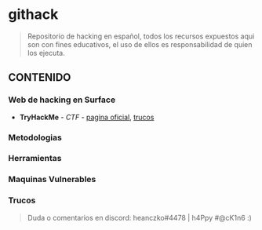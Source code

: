 # githack
> Repositorio de hacking en español, todos los recursos expuestos aqui son con fines educativos, el uso de ellos es responsabilidad de quien los ejecuta.
## CONTENIDO
### Web de hacking en Surface
* **TryHackMe** - *CTF* - [pagina oficial](https://tryhackme.com/), [trucos](https://github.com/heanczko311299/githack)
### Metodologias
### Herramientas
### Maquinas Vulnerables
### Trucos

> Duda o comentarios en discord: heanczko#4478 | h4Ppy #@cK1n6 :)

